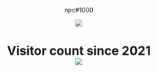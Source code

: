 <p align="center">
    npc#1000
</p>

<p align="center">
  <img src="https://github-readme-stats.vercel.app/api/top-langs/?username=npc04&layout=compact&theme=graywhite" />
</p>

<p> 
  <h1 align="center">Visitor count since 2021<br>
  <img src="https://profile-counter.glitch.me/npc04/count.svg" />
    </h1>
</p>
